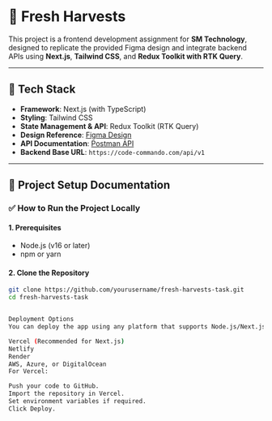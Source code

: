 # 🌾 Fresh Harvests

This project is a frontend development assignment for **SM Technology**, designed to replicate the provided Figma design and integrate backend APIs using **Next.js**, **Tailwind CSS**, and **Redux Toolkit with RTK Query**.

---

## 🧩 Tech Stack

- **Framework**: Next.js (with TypeScript)
- **Styling**: Tailwind CSS
- **State Management & API**: Redux Toolkit (RTK Query)
- **Design Reference**: [Figma Design](https://www.figma.com/design/bG6NEJS8U8lTpoOkh7I53O/Fresh-Harvests-Website-Task?node-id=4818-766&t=M5Fqib5FX4G940dO-0)
- **API Documentation**: [Postman API](https://documenter.getpostman.com/view/27386605/2sAYBaAVFY)
- **Backend Base URL**: `https://code-commando.com/api/v1`

---

## 📁 Project Setup Documentation

### ✅ How to Run the Project Locally

#### 1. Prerequisites

- Node.js (v16 or later)
- npm or yarn

#### 2. Clone the Repository

```bash
git clone https://github.com/yourusername/fresh-harvests-task.git
cd fresh-harvests-task


Deployment Options
You can deploy the app using any platform that supports Node.js/Next.js, such as:

Vercel (Recommended for Next.js)
Netlify
Render
AWS, Azure, or DigitalOcean
For Vercel:

Push your code to GitHub.
Import the repository in Vercel.
Set environment variables if required.
Click Deploy.
